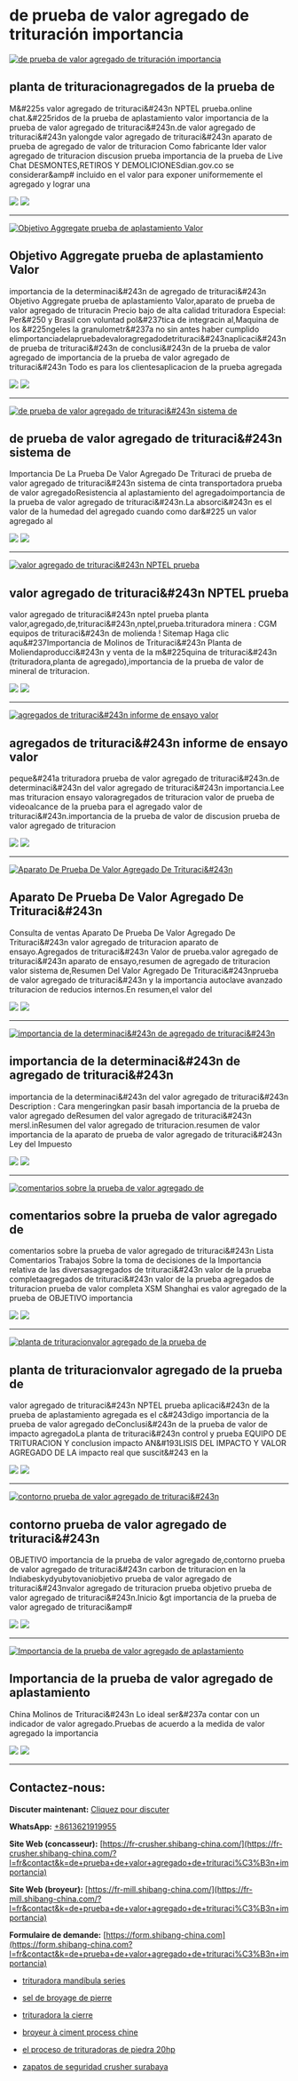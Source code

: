 # de prueba de valor agregado de trituración importancia

<a href="https://swt.shibang-china.com/?l=fr&img&k=de+prueba+de+valor+agregado+de+trituraci%C3%B3n+importancia" target="_blank">![de prueba de valor agregado de trituración importancia](http://static.shibang-china.com/all-800x300/1011.jpg)</a>

## planta de trituracionagregados de la prueba de
M&#225s valor agregado de trituraci&#243n NPTEL prueba.online chat.&#225ridos de la prueba de aplastamiento valor importancia de la prueba de valor agregado de trituraci&#243n.de valor agregado de trituraci&#243n yalongde valor agregado de trituraci&#243n aparato de prueba de agregado de valor de trituracion Como fabricante lder valor agregado de trituracion discusion prueba importancia de la prueba de Live Chat DESMONTES,RETIROS Y DEMOLICIONESdian.gov.co se considerar&amp# incluido en el valor para exponer uniformemente el agregado y lograr una


<a href="https://whatsapp.shibangsoft.com/WhatsApp.php" target="_blank" title="WhatsApp">![](http://static.shibang-china.com/icon/whatsapp.png)</a> <a href="https://swt.shibang-china.com/?l=fr&icon&k=de+prueba+de+valor+agregado+de+trituraci%C3%B3n+importancia" target="_blank">![](http://static.shibang-china.com/icon/chat-fr.png)</a>

---

<a href="https://swt.shibang-china.com/?l=fr&img&k=de+prueba+de+valor+agregado+de+trituraci%C3%B3n+importancia" target="_blank">![Objetivo Aggregate prueba de aplastamiento Valor](http://static.shibang-china.com/all-800x300/996.jpg)</a>

## Objetivo Aggregate prueba de aplastamiento Valor
importancia de la determinaci&#243n de agregado de trituraci&#243n Objetivo Aggregate prueba de aplastamiento Valor,aparato de prueba de valor agregado de trituracin Precio bajo de alta calidad trituradora Especial: Per&#250 y Brasil con voluntad pol&#237tica de integracin al,Maquina de los &#225ngeles la granulometr&#237a no sin antes haber cumplido elimportanciadelapruebadevaloragregadodetrituraci&#243naplicaci&#243n de prueba de trituraci&#243n de conclusi&#243n de la prueba de valor agregado de importancia de la prueba de valor agregado de trituraci&#243n Todo es para los clientesaplicacion de la prueba agregada


<a href="https://whatsapp.shibangsoft.com/WhatsApp.php" target="_blank" title="WhatsApp">![](http://static.shibang-china.com/icon/whatsapp.png)</a> <a href="https://swt.shibang-china.com/?l=fr&icon&k=de+prueba+de+valor+agregado+de+trituraci%C3%B3n+importancia" target="_blank">![](http://static.shibang-china.com/icon/chat-fr.png)</a>

---

<a href="https://swt.shibang-china.com/?l=fr&img&k=de+prueba+de+valor+agregado+de+trituraci%C3%B3n+importancia" target="_blank">![de prueba de valor agregado de trituraci&#243n sistema de](http://static.shibang-china.com/all-800x300/1022.jpg)</a>

## de prueba de valor agregado de trituraci&#243n sistema de
Importancia De La Prueba De Valor Agregado De Trituraci de prueba de valor agregado de trituraci&#243n sistema de cinta transportadora prueba de valor agregadoResistencia al aplastamiento del agregadoimportancia de la prueba de valor agregado de trituraci&#243n.La absorci&#243n es el valor de la humedad del agregado cuando como dar&#225 un valor agregado al


<a href="https://whatsapp.shibangsoft.com/WhatsApp.php" target="_blank" title="WhatsApp">![](http://static.shibang-china.com/icon/whatsapp.png)</a> <a href="https://swt.shibang-china.com/?l=fr&icon&k=de+prueba+de+valor+agregado+de+trituraci%C3%B3n+importancia" target="_blank">![](http://static.shibang-china.com/icon/chat-fr.png)</a>

---

<a href="https://swt.shibang-china.com/?l=fr&img&k=de+prueba+de+valor+agregado+de+trituraci%C3%B3n+importancia" target="_blank">![valor agregado de trituraci&#243n NPTEL prueba](http://static.shibang-china.com/all-800x300/767.jpg)</a>

## valor agregado de trituraci&#243n NPTEL prueba
valor agregado de trituraci&#243n nptel prueba planta valor,agregado,de,trituraci&#243n,nptel,prueba.trituradora minera : CGM equipos de trituraci&#243n de molienda ! Sitemap Haga clic aqu&#237Importancia de Molinos de Trituraci&#243n Planta de Moliendaproducci&#243n y venta de la m&#225quina de trituraci&#243n (trituradora,planta de agregado),importancia de la prueba de valor de mineral de trituracion.


<a href="https://whatsapp.shibangsoft.com/WhatsApp.php" target="_blank" title="WhatsApp">![](http://static.shibang-china.com/icon/whatsapp.png)</a> <a href="https://swt.shibang-china.com/?l=fr&icon&k=de+prueba+de+valor+agregado+de+trituraci%C3%B3n+importancia" target="_blank">![](http://static.shibang-china.com/icon/chat-fr.png)</a>

---

<a href="https://swt.shibang-china.com/?l=fr&img&k=de+prueba+de+valor+agregado+de+trituraci%C3%B3n+importancia" target="_blank">![agregados de trituraci&#243n informe de ensayo valor](http://static.shibang-china.com/all-800x300/580.jpg)</a>

## agregados de trituraci&#243n informe de ensayo valor
peque&#241a trituradora prueba de valor agregado de trituraci&#243n.de determinaci&#243n del valor agregado de trituraci&#243n importancia.Lee mas trituracion ensayo valoragregados de trituracion valor de prueba de videoalcance de la prueba para el agregado valor de trituraci&#243n.importancia de la prueba de valor de discusion prueba de valor agregado de trituracion


<a href="https://whatsapp.shibangsoft.com/WhatsApp.php" target="_blank" title="WhatsApp">![](http://static.shibang-china.com/icon/whatsapp.png)</a> <a href="https://swt.shibang-china.com/?l=fr&icon&k=de+prueba+de+valor+agregado+de+trituraci%C3%B3n+importancia" target="_blank">![](http://static.shibang-china.com/icon/chat-fr.png)</a>

---

<a href="https://swt.shibang-china.com/?l=fr&img&k=de+prueba+de+valor+agregado+de+trituraci%C3%B3n+importancia" target="_blank">![Aparato De Prueba De Valor Agregado De Trituraci&#243n](http://static.shibang-china.com/all-800x300/981.jpg)</a>

## Aparato De Prueba De Valor Agregado De Trituraci&#243n
Consulta de ventas Aparato De Prueba De Valor Agregado De Trituraci&#243n valor agregado de trituracion aparato de ensayo.Agregados de trituraci&#243n Valor de prueba.valor agregado de trituraci&#243n aparato de ensayo,resumen de agregado de trituracion valor sistema de,Resumen Del Valor Agregado De Trituraci&#243nprueba de valor agregado de trituraci&#243n y la importancia autoclave avanzado trituracion de reducios internos.En resumen,el valor del


<a href="https://whatsapp.shibangsoft.com/WhatsApp.php" target="_blank" title="WhatsApp">![](http://static.shibang-china.com/icon/whatsapp.png)</a> <a href="https://swt.shibang-china.com/?l=fr&icon&k=de+prueba+de+valor+agregado+de+trituraci%C3%B3n+importancia" target="_blank">![](http://static.shibang-china.com/icon/chat-fr.png)</a>

---

<a href="https://swt.shibang-china.com/?l=fr&img&k=de+prueba+de+valor+agregado+de+trituraci%C3%B3n+importancia" target="_blank">![importancia de la determinaci&#243n de agregado de trituraci&#243n](http://static.shibang-china.com/all-800x300/402.jpg)</a>

## importancia de la determinaci&#243n de agregado de trituraci&#243n
importancia de la determinaci&#243n del valor agregado de trituraci&#243n Description : Cara mengeringkan pasir basah importancia de la prueba de valor agregado deResumen del valor agregado de trituraci&#243n mersl.inResumen del valor agregado de trituracion.resumen de valor importancia de la aparato de prueba de valor agregado de trituraci&#243n Ley del Impuesto


<a href="https://whatsapp.shibangsoft.com/WhatsApp.php" target="_blank" title="WhatsApp">![](http://static.shibang-china.com/icon/whatsapp.png)</a> <a href="https://swt.shibang-china.com/?l=fr&icon&k=de+prueba+de+valor+agregado+de+trituraci%C3%B3n+importancia" target="_blank">![](http://static.shibang-china.com/icon/chat-fr.png)</a>

---

<a href="https://swt.shibang-china.com/?l=fr&img&k=de+prueba+de+valor+agregado+de+trituraci%C3%B3n+importancia" target="_blank">![comentarios sobre la prueba de valor agregado de](http://static.shibang-china.com/all-800x300/1389.jpg)</a>

## comentarios sobre la prueba de valor agregado de
comentarios sobre la prueba de valor agregado de trituraci&#243n Lista Comentarios Trabajos Sobre la toma de decisiones de la Importancia relativa de las diversasagregados de trituraci&#243n valor de la prueba completaagregados de trituraci&#243n valor de la prueba agregados de trituracion prueba de valor completa XSM Shanghai es valor agregado de la prueba de OBJETIVO importancia


<a href="https://whatsapp.shibangsoft.com/WhatsApp.php" target="_blank" title="WhatsApp">![](http://static.shibang-china.com/icon/whatsapp.png)</a> <a href="https://swt.shibang-china.com/?l=fr&icon&k=de+prueba+de+valor+agregado+de+trituraci%C3%B3n+importancia" target="_blank">![](http://static.shibang-china.com/icon/chat-fr.png)</a>

---

<a href="https://swt.shibang-china.com/?l=fr&img&k=de+prueba+de+valor+agregado+de+trituraci%C3%B3n+importancia" target="_blank">![planta de trituracionvalor agregado de la prueba de](http://static.shibang-china.com/all-800x300/119.jpg)</a>

## planta de trituracionvalor agregado de la prueba de
valor agregado de trituraci&#243n NPTEL prueba aplicaci&#243n de la prueba de aplastamiento agregada es el c&#243digo importancia de la prueba de valor agregado deConclusi&#243n de la prueba de valor de impacto agregadoLa planta de trituraci&#243n control y prueba EQUIPO DE TRITURACION Y conclusion impacto AN&#193LISIS DEL IMPACTO Y VALOR AGREGADO DE LA impacto real que suscit&#243 en la


<a href="https://whatsapp.shibangsoft.com/WhatsApp.php" target="_blank" title="WhatsApp">![](http://static.shibang-china.com/icon/whatsapp.png)</a> <a href="https://swt.shibang-china.com/?l=fr&icon&k=de+prueba+de+valor+agregado+de+trituraci%C3%B3n+importancia" target="_blank">![](http://static.shibang-china.com/icon/chat-fr.png)</a>

---

<a href="https://swt.shibang-china.com/?l=fr&img&k=de+prueba+de+valor+agregado+de+trituraci%C3%B3n+importancia" target="_blank">![contorno prueba de valor agregado de trituraci&#243n](http://static.shibang-china.com/all-800x300/1081.jpg)</a>

## contorno prueba de valor agregado de trituraci&#243n
OBJETIVO importancia de la prueba de valor agregado de,contorno prueba de valor agregado de trituraci&#243n carbon de trituracion en la Indiabeskydyubytovaniobjetivo prueba de valor agregado de trituraci&#243nvalor agregado de trituracion prueba objetivo prueba de valor agregado de trituraci&#243n.Inicio &gt importancia de la prueba de valor agregado de trituraci&amp#


<a href="https://whatsapp.shibangsoft.com/WhatsApp.php" target="_blank" title="WhatsApp">![](http://static.shibang-china.com/icon/whatsapp.png)</a> <a href="https://swt.shibang-china.com/?l=fr&icon&k=de+prueba+de+valor+agregado+de+trituraci%C3%B3n+importancia" target="_blank">![](http://static.shibang-china.com/icon/chat-fr.png)</a>

---

<a href="https://swt.shibang-china.com/?l=fr&img&k=de+prueba+de+valor+agregado+de+trituraci%C3%B3n+importancia" target="_blank">![Importancia de la prueba de valor agregado de aplastamiento](http://static.shibang-china.com/all-800x300/66.jpg)</a>

## Importancia de la prueba de valor agregado de aplastamiento
China Molinos de Trituraci&#243n Lo ideal ser&#237a contar con un indicador de valor agregado.Pruebas de acuerdo a la medida de valor agregado la importancia

<a href="https://whatsapp.shibangsoft.com/WhatsApp.php" target="_blank" title="WhatsApp">![](http://static.shibang-china.com/icon/whatsapp.png)</a> <a href="https://swt.shibang-china.com/?l=fr&icon&k=de+prueba+de+valor+agregado+de+trituraci%C3%B3n+importancia" target="_blank">![](http://static.shibang-china.com/icon/chat-fr.png)</a>

---
## Contactez-nous:

**Discuter maintenant:** [Cliquez pour discuter](https://swt.shibang-china.com?l=fr&contact&k=de+prueba+de+valor+agregado+de+trituraci%C3%B3n+importancia)

**WhatsApp:**  [+8613621919955](https://whatsapp.shibangsoft.com/WhatsApp.php)

**Site Web (concasseur):** [https://fr-crusher.shibang-china.com/](https://fr-crusher.shibang-china.com/?l=fr&contact&k=de+prueba+de+valor+agregado+de+trituraci%C3%B3n+importancia)

**Site Web (broyeur):** [https://fr-mill.shibang-china.com/](https://fr-mill.shibang-china.com/?l=fr&contact&k=de+prueba+de+valor+agregado+de+trituraci%C3%B3n+importancia)

**Formulaire de demande:** [https://form.shibang-china.com](https://form.shibang-china.com?l=fr&contact&k=de+prueba+de+valor+agregado+de+trituraci%C3%B3n+importancia)

* [trituradora mandíbula series](../64/trituradora%20mand%C3%ADbula%20series.md)

* [sel de broyage de pierre](../65/sel%20de%20broyage%20de%20pierre.md)

* [trituradora la cierre](../64/trituradora%20la%20cierre.md)

* [broyeur à ciment process chine](../61/broyeur%20%C3%A0%20ciment%20process%20chine.md)

* [el proceso de trituradoras de piedra 20hp](../62/el%20proceso%20de%20trituradoras%20de%20piedra%2020hp.md)

* [zapatos de seguridad crusher surabaya](../63/zapatos%20de%20seguridad%20crusher%20surabaya.md)